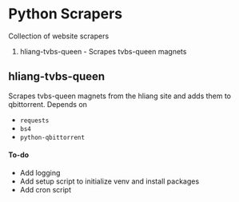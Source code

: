 # Python Scrapers
Collection of website scrapers

1. hliang-tvbs-queen - Scrapes tvbs-queen magnets 

## hliang-tvbs-queen
Scrapes tvbs-queen magnets from the hliang site and adds them to qbittorrent. Depends on
- `requests`
- `bs4`
- `python-qbittorrent`
#### To-do
- Add logging
- Add setup script to initialize venv and install packages
- Add cron script